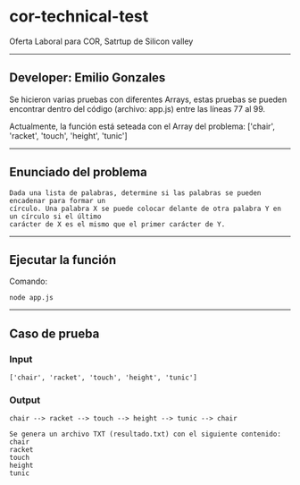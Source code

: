 # cor-technical-test
Oferta Laboral para COR, Satrtup de Silicon valley

---
## Developer: Emilio Gonzales

Se hicieron varias pruebas con diferentes Arrays, estas pruebas se pueden encontrar dentro del código (archivo: app.js) entre las líneas 77 al 99.

Actualmente, la función está seteada con el Array del problema: ['chair', 'racket', 'touch', 'height', 'tunic']

---
## Enunciado del problema
```
Dada una lista de palabras, determine si las palabras se pueden encadenar para formar un
círculo. Una palabra X se puede colocar delante de otra palabra Y en un círculo si el último
carácter de X es el mismo que el primer carácter de Y.
```

---
## Ejecutar la función
Comando:
```
node app.js
```

---
## Caso de prueba

### Input
```
['chair', 'racket', 'touch', 'height', 'tunic']
```

### Output
```
chair --> racket --> touch --> height --> tunic --> chair

Se genera un archivo TXT (resultado.txt) con el siguiente contenido:
chair
racket
touch
height
tunic
```